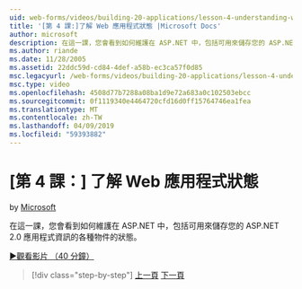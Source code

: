 ```yaml
---
uid: web-forms/videos/building-20-applications/lesson-4-understanding-web-application-state
title: '[第 4 課:]了解 Web 應用程式狀態 |Microsoft Docs'
author: microsoft
description: 在這一課，您會看到如何維護在 ASP.NET 中，包括可用來儲存您的 ASP.NET 2.0 應用程式資訊的各種物件的狀態...
ms.author: riande
ms.date: 11/28/2005
ms.assetid: 22ddc59d-cd84-4def-a58b-ec3ca57f0d85
msc.legacyurl: /web-forms/videos/building-20-applications/lesson-4-understanding-web-application-state
msc.type: video
ms.openlocfilehash: 4508d77b7288a08ba1d9e72a683a0c102503ebcc
ms.sourcegitcommit: 0f1119340e4464720cfd16d0ff15764746ea1fea
ms.translationtype: MT
ms.contentlocale: zh-TW
ms.lasthandoff: 04/09/2019
ms.locfileid: "59393882"
---
```

# <a name="lesson-4-understanding-web-application-state"></a>[第 4 課：] 了解 Web 應用程式狀態

by [Microsoft](https://github.com/microsoft)

在這一課，您會看到如何維護在 ASP.NET 中，包括可用來儲存您的 ASP.NET 2.0 應用程式資訊的各種物件的狀態。

[&#9654;觀看影片 （40 分鐘）](https://channel9.msdn.com/Blogs/ASP-NET-Site-Videos/lesson-4-understanding-web-application-state)

> [!div class="step-by-step"]
> [上一頁](lesson-3-understanding-more-about-events-and-postback.md)
> [下一頁](lesson-5-debugging-and-tracing-your-website.md)
